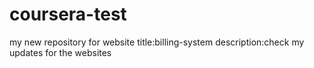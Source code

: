 # coursera-test
my new repository for website
title:billing-system
description:check my updates for the websites
